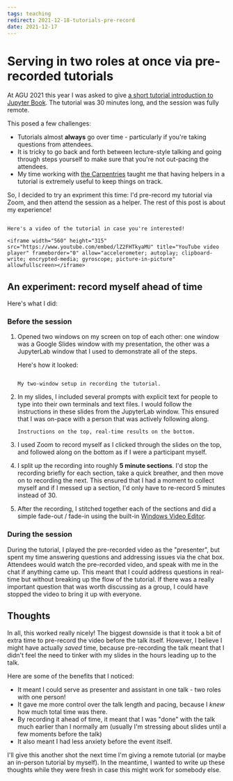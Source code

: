 ```yaml
---
tags: teaching
redirect: 2021-12-18-tutorials-pre-record
date: 2021-12-17
---
```


# Serving in two roles at once via pre-recorded tutorials

At AGU 2021 this year I was asked to give [a short tutorial introduction to Jupyter Book](https://www.youtube.com/watch?v=lZ2FHTkyaMU).
The tutorial was 30 minutes long, and the session was fully remote.

This posed a few challenges:

- Tutorials almost **always** go over time - particularly if you're taking questions from attendees.
- It is tricky to go back and forth between lecture-style talking and going through steps yourself to make sure that you're not out-pacing the attendees.
- My time working with [the Carpentries](https://carpentries.org/) taught me that having helpers in a tutorial is extremely useful to keep things on track.

So, I decided to try an expriment this time: I'd pre-record my tutorial via Zoom, and then attend the session as a helper. The rest of this post is about my experience!

```{admonition} If you'd like to check out the tutorial

Here's a video of the tutorial in case you're interested!

<iframe width="560" height="315" src="https://www.youtube.com/embed/lZ2FHTkyaMU" title="YouTube video player" frameborder="0" allow="accelerometer; autoplay; clipboard-write; encrypted-media; gyroscope; picture-in-picture" allowfullscreen></iframe>

```

## An experiment: record myself ahead of time

Here's what I did:

### Before the session

1. Opened two windows on my screen on top of each other: one window was a Google Slides window with my presentation, the other was a JupyterLab window that I used to demonstrate all of the steps.

   Here's how it looked:

   ```{figure} https://user-images.githubusercontent.com/1839645/146656769-95e0e430-15ac-4b5e-a0ee-7e77e8f7b9ed.png

   My two-window setup in recording the tutorial.

2. In my slides, I included several prompts with explicit text for people to type into their own terminals and text files. I would follow the instructions in these slides from the JupyterLab window. This ensured that I was on-pace with a person that was actively following along.

   ```{figure} https://user-images.githubusercontent.com/1839645/146656866-0236e791-9a16-4c60-aa0b-e1ea99e46dd5.png
   Instructions on the top, real-time results on the bottom.
   ```

3. I used Zoom to record myself as I clicked through the slides on the top, and followed along on the bottom as if I were a participant myself.
4. I split up the recording into roughly **5 minute sections**.
   I'd stop the recording briefly for each section, take a quick breather, and then move on to recording the next. This ensured that I had a moment to collect myself and if I messed up a section, I'd only have to re-record 5 minutes instead of 30.
5. After the recording, I stitched together each of the sections and did a simple fade-out / fade-in using the built-in [Windows Video Editor](https://support.microsoft.com/en-us/windows/create-films-with-video-editor-94e651f8-a5be-ae03-3c50-e49f013d47f6).

### During the session

During the tutorial, I played the pre-recorded video as the "presenter", but spent my time answering questions and addressing issues via the chat box.
Attendees would watch the pre-recorded video, and speak with me in the chat if anything came up.
This meant that I could address questions in real-time but without breaking up the flow of the tutorial.
If there was a really important question that was worth discussing as a group, I could have stopped the video to bring it up with everyone.

## Thoughts

In all, this worked really nicely!
The biggest downside is that it took a bit of extra time to pre-record the video before the talk itself.
However, I believe I might have actually *saved* time, because pre-recording the talk meant that I didn't feel the need to tinker with my slides in the hours leading up to the talk.

Here are some of the benefits that I noticed:

- It meant I could serve as presenter and assistant in one talk - two roles with one person!
- It gave me more control over the talk length and pacing, because I *knew* how much total time was there.
- By recording it ahead of time, it meant that I was "done" with the talk much earlier than I normally am (usually I'm stressing about slides until a few moments before the talk)
- It also meant I had less anxiety before the event itself.

I'll give this another shot the next time I'm giving a remote tutorial (or maybe an in-person tutorial by myself).
In the meantime, I wanted to write up these thoughts while they were fresh in case this might work for somebody else.
